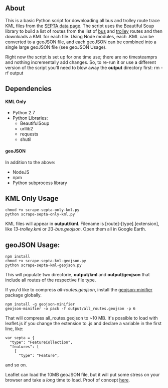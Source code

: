 ## About

This is a basic Python script for downloading all bus and trolley route trace KML files from the [SEPTA data page](http://www3.septa.org/hackathon/). The script uses the Beautiful Soup library to build a list of routes from the list of [bus](http://www.septa.org/schedules/bus/index.html) and [trolley](http://www.septa.org/schedules/trolley/index.html) routes and then downloads a KML for each file. Using Node modules, each .KML can be converted to a geoJSON file, and each geoJSON can be combined into a single large geoJSON file (see geoJSON Usage).

Right now the script is set up for one time use; there are no timesteamprs and nothing incrementally add changes. So, to re-run it or use a different version of the script you'll need to blow away the __output__ directory first:
	rm -rf output

## Dependencies

#### KML Only

- Python 2.7
- Python Libraries:
	- BeautifulSoup
	- urllib2
	- requests
	- shutil


#### geoJSON
In addition to the above:

- NodeJS
- npm
- Python subprocess library


## KML Only Usage
	chmod +x scrape-septa-only-kml.py
	python scrape-septa-only-kml.py

KML files will appear in __output/kml__. Filename is [route]-[type].[extension], like _13-trolley.kml_ or _33-bus.geojson_. Open them all in Google Earth.

## geoJSON Usage:

	npm install
	chmod +x scrape-septa-kml-geojson.py
	python scrape-septa-kml-geojson.py

This will populate two directorie, __output/kml__ and __output/geojson__ that include all routes of the respective file type. 

If you'd like to compress _all-routes.geojson_, install the [geojson-minifier](https://github.com/igorti/geojson-minifier) package globally.

	npm install -g geojson-minifier
	geojson-minifier -o pack -f output/all_routes.geojson -p 6

That will compress all_routes.geojson to ~10 MB. It's possible to load with leaflet.js if you change the extension to .js and declare a variable in the first line, like:

	var septa = {
	  "type": "FeatureCollection",
	  "features": [
	    {
	      "type": "Feature",

and so on.

Leaflet can load the 10MB geoJSON file, but it will put some stress on your browser and take a _long_ time to load. Proof of concept [here](http://jsfiddle.net/sco_tt/tpp4jof7/4/).